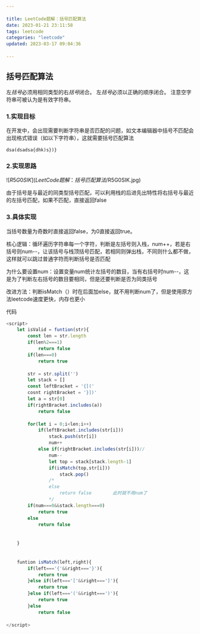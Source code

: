 ```yaml
---

title: LeetCode题解：括号匹配算法
date: 2023-01-21 23:11:58
tags: leetcode
categories: "leetcode"
updated: 2023-03-17 09:04:36

---
```


## 括号匹配算法

左*括号*必须用相同类型的右*括号*闭合。 左*括号*必须以正确的顺序闭合。 注意空字符串可被认为是有效字符串。

<!--more-->

### 1.实现目标

在开发中，会出现需要判断字符串是否匹配的问题，如文本编辑器中括号不匹配会出现格式错误（如以下字符串），这就需要括号匹配算法

```
dsa(dsadsa{dhk)s})}
```

### 2.实现思路

![$R5G0SIK](LeetCode题解：括号匹配算法/$R5G0SIK.jpg)

由于括号是与最近的同类型括号匹配，可以利用栈的后进先出特性将右括号与最近的左括号匹配，如果不匹配，直接返回false

### 3.具体实现

当括号数量为奇数时直接返回false，为0直接返回true。

核心逻辑：循环遍历字符串每一个字符，判断是左括号则入栈，num++，若是右括号则num--，让该括号与栈顶括号匹配，若相同则弹出栈，不同则什么都不做，这样就可以跳过普通字符而判断括号是否匹配

为什么要设置num：设置变量num统计左括号的数目，当有右括号时num--，这是为了判断左右括号的数目要相同，但是还要判断是否为同类括号

改进方法：判断isMatch（）时在后面加else，就不用判断num了，但是使用原方法leetcode速度更快，内存也更小

代码

```javascript
<script>	
    let isValid = funtion(str){
        const len = str.length
        if(len%2===1)
            return false
        if(len===0)
            return true
        
        str = str.split('')
        let stack = []
        const leftBracket = '{[('
        cosnt rightBracket = '}])'
        let a = str[0]
        if(rightBracket.includes(a))
            return false
        
        for(let i = 0;i<len;i++)
            if(leftBracket.includes(str[i]))
                stack.push(str[i])
        		num++
        	else if(rightBracket.includes(str[i]))//
                num--
                let top = stack[stack.length-1]
                if(isMatch(top,str[i]))
                    stack.pop()
        		/*
        		else
        			return false		此时就不用num了
        		*/
        if(num===0&&stack.length===0)
            return true
        else 
            return false
        
        
    }


	funtion isMatch(left,right){
        if(left==='{'&&right==='}'){
            return true
        }else if(left==='['&&right===']'){
            return true
        }else if(left==='('&&right===')'){
            return true
        }else
            return false
    
</script>
```

